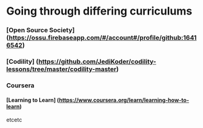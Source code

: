 # **Going through differing curriculums**

### [Open Source Society] (https://ossu.firebaseapp.com/#/account#/profile/github:16416542)
### [Codility] (https://github.com/JediKoder/codility-lessons/tree/master/codility-master)
### Coursera
#### [Learning to Learn] (https://www.coursera.org/learn/learning-how-to-learn)
etcetc
